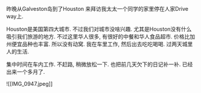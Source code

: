 
昨晚从Galveston岛到了Houston 来拜访我太太一个同学的家里停在人家Drive way上. 

Houston是美国第四大城市. 不过我们对城市没啥兴趣. 尤其是Houston没有什么吸引我们旅游的地方. 不过这里华人很多, 有很好的中餐和华人食品超市. 价格比加州便宜品种也丰富. 所以没有动窝. 我在车里工作, 然后出去吃吃喝喝. 过两天城里人的生活. 

集中时间在车内工作. 不赶路, 稍微放松一下. 也把前几天欠下的日记补一补. 已经出来一个多月了. 


![[IMG_0947.jpeg]]